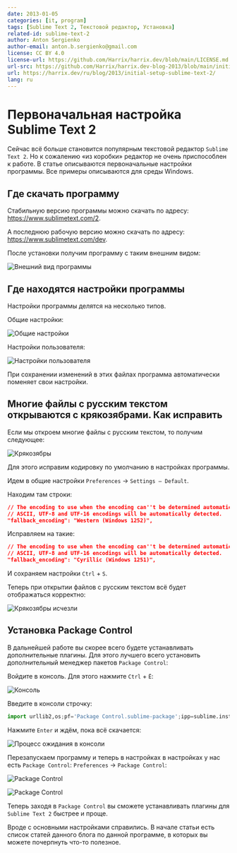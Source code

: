 ```yaml
---
date: 2013-01-05
categories: [it, program]
tags: [Sublime Text 2, Текстовой редактор, Установка]
related-id: sublime-text-2
author: Anton Sergienko
author-email: anton.b.sergienko@gmail.com
license: CC BY 4.0
license-url: https://github.com/Harrix/harrix.dev/blob/main/LICENSE.md
url-src: https://github.com/Harrix/harrix.dev-blog-2013/blob/main/initial-setup-sublime-text-2/initial-setup-sublime-text-2.md
url: https://harrix.dev/ru/blog/2013/initial-setup-sublime-text-2/
lang: ru
---
```


# Первоначальная настройка Sublime Text 2

Сейчас всё больше становится популярным текстовой редактор `Sublime Text 2`. Но к сожалению «из коробки» редактор не очень приспособлен к работе. В статье описываются первоначальные настройки программы. Все примеры описываются для среды Windows.

## Где скачать программу

Стабильную версию программы можно скачать по адресу: <https://www.sublimetext.com/2>.

А последнюю рабочую версию можно скачать по адресу: <https://www.sublimetext.com/dev>.

После установки получим программу с таким внешним видом:

![Внешний вид программы](img/first-open.png)

## Где находятся настройки программы

Настройки программы делятся на несколько типов.

Общие настройки:

![Общие настройки](img/common-settings.png)

Настройки пользователя:

![Настройки пользователя](img/user-settings.png)

При сохранении изменений в этих файлах программа автоматически поменяет свои настройки.

## Многие файлы с русским текстом открываются с крякозябрами. Как исправить

Если мы откроем многие файлы с русским текстом, то получим следующее:

![Крякозябры](img/error.png)

Для этого исправим кодировку по умолчанию в настройках программы.

Идем в общие настройки `Preferences` → `Settings — Default`.

Находим там строки:

```json
// The encoding to use when the encoding can''t be determined automatically.
// ASCII, UTF-8 and UTF-16 encodings will be automatically detected.
"fallback_encoding": "Western (Windows 1252)",
```

Исправляем на такие:

```json
// The encoding to use when the encoding can''t be determined automatically.
// ASCII, UTF-8 and UTF-16 encodings will be automatically detected.
"fallback_encoding": "Cyrillic (Windows 1251)",
```

И сохраняем настройки `Ctrl` + `S`.

Теперь при открытии файлов с русским текстом всё будет отображаться корректно:

![Крякозябры исчезли](img/without-error.png)

## Установка Package Control

В дальнейшей работе вы скорее всего будете устанавливать дополнительные плагины. Для этого лучшего всего установить дополнительный менеджер пакетов `Package Control`:

Войдите в консоль. Для этого нажмите `Ctrl` + `Ё`:

![Консоль](img/console_01.png)

Введите в консоли строчку:

```python
import urllib2,os;pf='Package Control.sublime-package';ipp=sublime.installed_packages_path();os.makedirs(ipp) if not os.path.exists(ipp) else None;open(os.path.join(ipp,pf),'wb').write(urllib2.urlopen('http://sublime.wbond.net/'+pf.replace(' ','%20')).read())
```

Нажмите `Enter` и ждём, пока всё скачается:

![Процесс ожидания в консоли](img/console_02.png)

Перезапускаем программу и теперь в настройках в настройках у нас есть `Package Control`: `Preferences` → `Package Control`:

![Package Control](img/console_03.png)

![Package Control](img/console_04.png)

Теперь заходя в `Package Control` вы сможете устанавливать плагины для `Sublime Text 2` быстрее и проще.

Вроде с основными настройками справились. В начале статьи есть список статей данного блога по данной программе, в которых вы можете почерпнуть что-то полезное.
